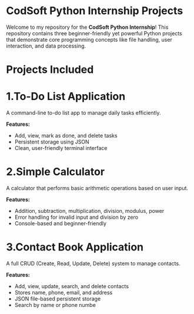 # CodSoft Python Internship Projects

Welcome to my repository for the **CodSoft Python Internship**! This repository contains three beginner-friendly yet powerful Python projects that demonstrate core programming concepts like file handling, user interaction, and data processing.

# Projects Included

# 1.To-Do List Application
A command-line to-do list app to manage daily tasks efficiently.

**Features:**
- Add, view, mark as done, and delete tasks
- Persistent storage using JSON
- Clean, user-friendly terminal interface

# 2.Simple Calculator
A calculator that performs basic arithmetic operations based on user input.

**Features:**
- Addition, subtraction, multiplication, division, modulus, power
- Error handling for invalid input and division by zero
- Console-based and beginner-friendly

# 3.Contact Book Application
A full CRUD (Create, Read, Update, Delete) system to manage contacts.

**Features:**
- Add, view, update, search, and delete contacts
- Stores name, phone, email, and address
- JSON file-based persistent storage
- Search by name or phone numbe
